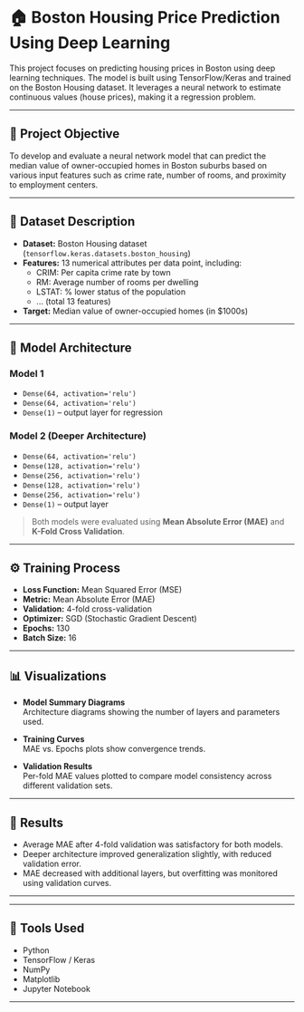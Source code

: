 # 🏠 Boston Housing Price Prediction Using Deep Learning

This project focuses on predicting housing prices in Boston using deep learning techniques. The model is built using TensorFlow/Keras and trained on the Boston Housing dataset. It leverages a neural network to estimate continuous values (house prices), making it a regression problem.

---

## 🎯 Project Objective

To develop and evaluate a neural network model that can predict the median value of owner-occupied homes in Boston suburbs based on various input features such as crime rate, number of rooms, and proximity to employment centers.

---

## 🧾 Dataset Description

- **Dataset:** Boston Housing dataset (`tensorflow.keras.datasets.boston_housing`)
- **Features:** 13 numerical attributes per data point, including:
  - CRIM: Per capita crime rate by town
  - RM: Average number of rooms per dwelling
  - LSTAT: % lower status of the population
  - ... (total 13 features)
- **Target:** Median value of owner-occupied homes (in $1000s)

---

## 🧱 Model Architecture

### Model 1
- `Dense(64, activation='relu')`
- `Dense(64, activation='relu')`
- `Dense(1)` – output layer for regression

### Model 2 (Deeper Architecture)
- `Dense(64, activation='relu')`
- `Dense(128, activation='relu')`
- `Dense(256, activation='relu')`
- `Dense(128, activation='relu')`
- `Dense(256, activation='relu')`
- `Dense(1)` – output layer

> Both models were evaluated using **Mean Absolute Error (MAE)** and **K-Fold Cross Validation**.

---

## ⚙️ Training Process

- **Loss Function:** Mean Squared Error (MSE)
- **Metric:** Mean Absolute Error (MAE)
- **Validation:** 4-fold cross-validation
- **Optimizer:** SGD (Stochastic Gradient Descent)
- **Epochs:** 130
- **Batch Size:** 16

---

## 📊 Visualizations

- **Model Summary Diagrams**  
  Architecture diagrams showing the number of layers and parameters used.

- **Training Curves**  
  MAE vs. Epochs plots show convergence trends.

- **Validation Results**  
  Per-fold MAE values plotted to compare model consistency across different validation sets.

  

---

## 🧪 Results

- Average MAE after 4-fold validation was satisfactory for both models.
- Deeper architecture improved generalization slightly, with reduced validation error.
- MAE decreased with additional layers, but overfitting was monitored using validation curves.

---


---

## 🧰 Tools Used

- Python
- TensorFlow / Keras
- NumPy
- Matplotlib
- Jupyter Notebook

---



